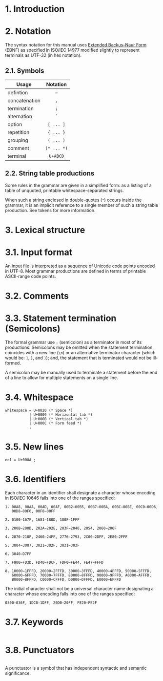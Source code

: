 # 1. Introduction

# 2. Notation

The syntax notation for this manual uses [Extended Backus–Naur Form](https://en.wikipedia.org/wiki/Extended_Backus%E2%80%93Naur_Form) (EBNF) as specified in ISO/IEC 14977 modified slightly to represent
terminals as UTF-32 (in hex notation).

## 2.1. Symbols

| Usage              | Notation    |
|--------------------|:-----------:|
| defintion          | `=`         |
| concatenation      | `,`         |
| termination        | `;`         |
| alternation        | `|`         |
| option             | `[ ... ]`   |
| repetition	       | `{ ... }`   |
| grouping  	       | `( ... )`   |
| comment            | `(* ... *)` |
| terminal	         | `U+ABCD`    |

## 2.2. String table productions

Some rules in the grammar are given in a simplified form: as a listing of a table of unquoted, printable whitespace-separated strings.

When such a string enclosed in double-quotes (`"`) occurs inside the grammar, it is an implicit reference to a single member of such a string table production. See tokens for more information.

# 3. Lexical structure

# 3.1. Input format

An input file is interpreted as a sequence of Unicode code points
encoded in UTF-8. Most grammar productions are defined in terms of
printable ASCII-range code points.

# 3.2. Comments

# 3.3. Statement termination (Semicolons)

The formal grammar use `;` (semicolon) as a terminator in most of its productions. Semicolons may be omitted when the statement termination coincides with a new line (`\n`) or an alternative terminator character (which would be: `]`, `}`, and `)`); and, the statement that is terminated would not be ill-formed.

A semicolon may be manually used to terminate a statement before the end of a line to allow for multiple statements on a single line.

# 3.4. Whitespace

```
whitespace = U+0020 (* Space *)
           | U+0009 (* Horizontal tab *)
           | U+000B (* Vertical tab *)
           | U+000C (* Form feed *)
           ;
```

# 3.5. New lines

```
eol = U+000A ;
```

# 3.6. Identifiers

Each character in an identifier shall designate a character whose encoding
in ISO/IEC 10646 falls into one of the ranges specified:

```
1. 00A8, 00AA, 00AD, 00AF, 00B2−00B5, 00B7−00BA, 00BC−00BE, 00C0−00D6,
   00D8−00F6, 00F8−00FF

2. 0100−167F, 1681−180D, 180F−1FFF

3. 200B−200D, 202A−202E, 203F−2040, 2054, 2060−206F

4. 2070−218F, 2460−24FF, 2776−2793, 2C00−2DFF, 2E80−2FFF

5. 3004−3007, 3021−302F, 3031−303F

6. 3040−D7FF

7. F900−FD3D, FD40−FDCF, FDF0−FE44, FE47−FFFD

8. 10000−1FFFD, 20000−2FFFD, 30000−3FFFD, 40000−4FFFD, 50000−5FFFD,
   60000−6FFFD, 70000−7FFFD, 80000−8FFFD, 90000−9FFFD, A0000−AFFFD,
   B0000−BFFFD, C0000−CFFFD, D0000−DFFFD, E0000−EFFFD
```

The initial character shall not be a universal character
name designating a character whose encoding falls into one of the
ranges specified:

```
0300−036F, 1DC0−1DFF, 20D0−20FF, FE20−FE2F
```

# 3.7. Keywords

```
```

# 3.8. Punctuators

```
```

A punctuator is a symbol that has independent syntactic and semantic significance.
